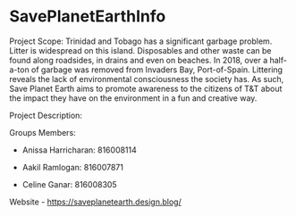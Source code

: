 # SavePlanetEarthInfo
Project Scope: Trinidad and Tobago has a significant garbage problem. Litter is widespread on this island. Disposables and other waste can be found along roadsides, in drains and even on beaches. In 2018, over a half-a-ton of garbage was removed from Invaders Bay, Port-of-Spain. Littering reveals the lack of environmental consciousness the society has. As such, Save Planet Earth aims to promote awareness to the citizens of T&T about the impact they have on the environment in a fun and creative way. 

Project Description:



Groups Members:
-	Anissa Harricharan: 816008114

-	Aakil Ramlogan: 816007871

-	Celine Ganar: 816008305

Website - https://saveplanetearth.design.blog/


